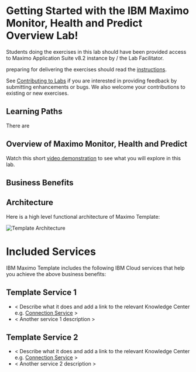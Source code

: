 
# Getting Started with the IBM Maximo Monitor, Health and Predict Overview Lab!
 
Students doing the exercises in this lab should have been provided access to Maximo Application Suite v8.2 instance by /
the Lab Facilitator.  

preparing for delivering the exercises should read the [instructions](../prereqs).

See [Contributing to Labs](../../about) if you are interested in providing feedback by submitting enhancements or bugs.  We also 
welcome your contributions to existing or new exercises. 

## Learning Paths

There are



## Overview of Maximo Monitor, Health and Predict 

Watch this short [video demonstration]() to see what  you will explore in this lab.

## Business Benefits


## Architecture

Here is a high level functional architecture of Maximo Template:

![Template Architecture](/img/template_1.0/architecture.png)

# Included Services
IBM Maximo Template includes the following IBM Cloud services that help you achieve the above business benefits:

## Template Service 1
* < Describe what it does and add a link to the relevant Knowledge Center e.g. [Connection Service](https://www.ibm.com/support/knowledgecenter/SSQR84_monitor/iot/developing/connect_mon.html) >
* < Another service 1 description >

## Template Service 2
* < Describe what it does and add a link to the relevant Knowledge Center e.g. [Connection Service](https://www.ibm.com/support/knowledgecenter/SSQR84_monitor/iot/developing/connect_mon.html) >
* < Another service 2 description >
